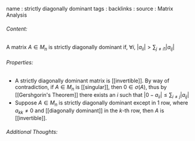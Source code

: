 name : strictly diagonally dominant
tags : 
backlinks : 
source : Matrix Analysis

###### Content:
A matrix $A \in M_n$ is strictly diagonally dominant if, $\forall i$, $|a_{ii}| > \sum_{j\neq i1}|a_{ij}|$

###### Properties:
- A strictly diagonally dominant matrix is [[invertible]]. By way of contradiction, if $A\in M_n$ is [[singular]], then $0 \in \sigma(A)$, thus by [[Gershgorin's Theorem]] there exists an $i$ such that $|0-a_{ii}| \leq \sum_{i\neq j}|a_{ij}|$
- Suppose $A \in M_n$ is strictly diagonally dominant except in 1 row, where $a_{kk} \neq 0$ and [[diagonally dominant]] in the $k$-th row, then $A$ is [[invertible]].

###### Additional Thoughts:
